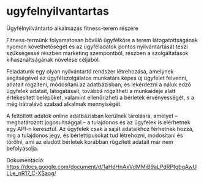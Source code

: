 # ugyfelnyilvantartas
Ügyfélnyilvántartó alkalmazás fitness-terem részére

Fitness-termünk folyamatosan bővülő ügyfélköre a terem látogatottságának nyomon követhetőségét és az ügyféladatok pontos nyilvántartását teszi szükségessé részben marketing szempontból, részben a szolgáltatások kihasználtságának növelése céljából.

Feladatunk egy olyan nyilvántartó rendszer létrehozása, amelynek segítségével az ügyfélszolgálatos munkatárs képes új ügyfelet felvenni, adatait rögzíteni, módosítani az adatbázisban, és lekérdezni a náluk edző ügyfelek adatait, látogatásait, továbbá rögzítheti a munkaideje alatt értékesített belépőket, valamint ellenőrizheti a bérletek érvényességét, s a még hátralévő szabad alkalmak mennyiségét.

A feltöltött adatok online adatbázisban kerülnek tárolásra, amelyet – meghatározott jogosultsággal – a tulajdonos és az ügyfelek is elérhetnek egy API-n keresztül. 
Az ügyfelek csak a saját adataikhoz férhetnek hozzá, míg a tulajdonos jegy, és bérlettípusokat tud létrehozni, módosítani és törölni, ami az eladott bérletek korábban rögzített adatait már nem befolyásolja.

Dokumentáció:
https://docs.google.com/document/d/1aHdHnAxVdMMiB9aLPdRPtgbqAwULLe_nR17_C-XSaog/
